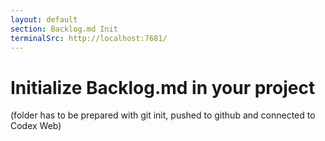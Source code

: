 ```yaml
---
layout: default
section: Backlog.md Init
terminalSrc: http://localhost:7681/
---
```


# Initialize Backlog.md in your project

<TtydFrame
  class="mt-8 max-w-186 h-103"
  :src="$frontmatter.terminalSrc"
/>

(folder has to be prepared with git init, pushed to github and connected to Codex Web)
